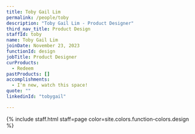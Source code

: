 ```yaml
---
title: Toby Gail Lim
permalink: /people/toby
description: "Toby Gail Lim - Product Designer"
third_nav_title: Product Design
staffId: toby
name: Toby Gail Lim
joinDate: November 23, 2023
functionId: design
jobTitle: Product Designer
curProducts:
  - Redeem
pastProducts: []
accomplishments:
  - I'm new, watch this space!
quote: ""
linkedinId: "tobygail"

---
```


{% include staff.html staff=page color=site.colors.function-colors.design %}
